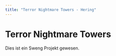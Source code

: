 ```yaml
---
title: "Terror Nightmare Towers - Hering"
---
```


# Terror Nightmare Towers

Dies ist ein Sweng Projekt gewesen.